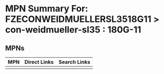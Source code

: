 



# MPN Summary For: FZECONWEIDMUELLERSL3518G11 > con-weidmueller-sl35 : 180G-11

## MPNs
  

|MPN|Direct Links|Search Links|
| :--- | :--- | :--- |
||||

